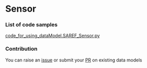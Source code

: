 # Sensor

### List of code samples 

<!-- 50-List of code -->

<!-- [code entry](link) -->
[code_for_using_dataModel.SAREF_Sensor.py](https://github.com/smart-data-models/dataModel.SAREF/blob/master/Sensor/code/code_for_using_dataModel.SAREF_Sensor.py)


<!-- /50-List of code -->

### Contribution
You can raise an [issue](https://github.com/smart-data-models/dataModel.SAREF/issues) or submit your [PR](https://github.com/smart-data-models/dataModel.SAREF/pulls) on existing data models
